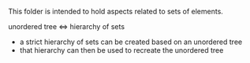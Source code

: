 
This folder is intended to hold aspects related to sets of elements.

unordered tree <=> hierarchy of sets

* a strict hierarchy of sets can be created based on an unordered tree
* that hierarchy can then be used to recreate the unordered tree
